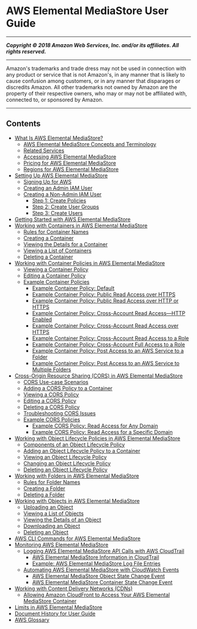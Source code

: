 # AWS Elemental MediaStore User Guide

-----
*****Copyright &copy; 2018 Amazon Web Services, Inc. and/or its affiliates. All rights reserved.*****

-----
Amazon's trademarks and trade dress may not be used in 
     connection with any product or service that is not Amazon's, 
     in any manner that is likely to cause confusion among customers, 
     or in any manner that disparages or discredits Amazon. All other 
     trademarks not owned by Amazon are the property of their respective
     owners, who may or may not be affiliated with, connected to, or 
     sponsored by Amazon.

-----
## Contents
+ [What Is AWS Elemental MediaStore?](what-is.md)
   + [AWS Elemental MediaStore Concepts and Terminology](what-is-concepts.md)
   + [Related Services](what-is-related-services.md)
   + [Accessing AWS Elemental MediaStore](what-is-accessing.md)
   + [Pricing for AWS Elemental MediaStore](what-is-pricing.md)
   + [Regions for AWS Elemental MediaStore](what-is-regions.md)
+ [Setting Up AWS Elemental MediaStore](setting-up.md)
   + [Signing Up for AWS](aws-sign-up.md)
   + [Creating an Admin IAM User](IAM-user-create.md)
   + [Creating a Non-Admin IAM User](setting-up-IAM-users-create-nonadmin.md)
      + [Step 1: Create Policies](setting-up-IAM-users-create-nonadmin-policies.md)
      + [Step 2: Create User Groups](setting-up-IAM-users-create-nonadmin-user-groups.md)
      + [Step 3: Create Users](setting-up-IAM-users-create-nonadmin-users.md)
+ [Getting Started with AWS Elemental MediaStore](getting-started.md)
+ [Working with Containers in AWS Elemental MediaStore](containers.md)
   + [Rules for Container Names](containers-rules-for-names.md)
   + [Creating a Container](containers-create.md)
   + [Viewing the Details for a Container](containers-view-details.md)
   + [Viewing a List of Containers](containers-view-list.md)
   + [Deleting a Container](containers-delete.md)
+ [Working with Container Policies in AWS Elemental MediaStore](policies.md)
   + [Viewing a Container Policy](policies-view.md)
   + [Editing a Container Policy](policies-edit.md)
   + [Example Container Policies](policies-examples.md)
      + [Example Container Policy: Default](policies-examples-default.md)
      + [Example Container Policy: Public Read Access over HTTPS](policies-examples-public-https.md)
      + [Example Container Policy: Public Read Access over HTTP or HTTPS](policies-examples-public-httphttps.md)
      + [Example Container Policy: Cross-Account Read Access—HTTP Enabled](policies-examples-cross-acccount-http.md)
      + [Example Container Policy: Cross-Account Read Access over HTTPS](policies-examples-cross-acccount-https.md)
      + [Example Container Policy: Cross-Account Read Access to a Role](policies-examples-cross-acccount-read.md)
      + [Example Container Policy: Cross-Account Full Access to a Role](policies-examples-cross-acccount-full.md)
      + [Example Container Policy: Post Access to an AWS Service to a Folder](policies-examples-post-access-folder.md)
      + [Example Container Policy: Post Access to an AWS Service to Multiple Folders](policies-examples-post-access-multiple-folders.md)
+ [Cross-Origin Resource Sharing (CORS) in AWS Elemental MediaStore](cors-policy.md)
   + [CORS Use-case Scenarios](cors-policy-use-case-scenarios.md)
   + [Adding a CORS Policy to a Container](cors-policy-adding.md)
   + [Viewing a CORS Policy](cors-policy-viewing.md)
   + [Editing a CORS Policy](cors-policy-editing.md)
   + [Deleting a CORS Policy](cors-policy-deleting.md)
   + [Troubleshooting CORS Issues](cors-policy-troubleshooting.md)
   + [Example CORS Policies](cors-policies-examples.md)
      + [Example CORS Policy: Read Access for Any Domain](cors-policies-examples-read-all-domains.md)
      + [Example CORS Policy: Read Access for a Specific Domain](cors-policies-examples-read-specific-domain.md)
+ [Working with Object Lifecycle Policies in AWS Elemental MediaStore](policies-object-lifecycle.md)
   + [Components of an Object Lifecycle Policy](policies-object-lifecycle-components.md)
   + [Adding an Object Lifecycle Policy to a Container](policies-object-lifecycle-add.md)
   + [Viewing an Object Lifecycle Policy](policies-object-lifecycle-view.md)
   + [Changing an Object Lifecycle Policy](policies-object-lifecycle-change.md)
   + [Deleting an Object Lifecycle Policy](policies-object-lifecycle-delete.md)
+ [Working with Folders in AWS Elemental MediaStore](folders.md)
   + [Rules for Folder Names](folders-rules-for-names.md)
   + [Creating a Folder](folders-create.md)
   + [Deleting a Folder](folders-delete.md)
+ [Working with Objects in AWS Elemental MediaStore](objects.md)
   + [Uploading an Object](objects-upload.md)
   + [Viewing a List of Objects](objects-view-list.md)
   + [Viewing the Details of an Object](objects-view-details.md)
   + [Downloading an Object](objects-download.md)
   + [Deleting an Object](objects-delete.md)
+ [AWS CLI Commands for AWS Elemental MediaStore](cli-commands.md)
+ [Monitoring AWS Elemental MediaStore](monitoring.md)
   + [Logging AWS Elemental MediaStore API Calls with AWS CloudTrail](logging-using-cloudtrail.md)
      + [AWS Elemental MediaStore Information in CloudTrail](monitoring-service-info-in-cloudtrail.md)
      + [Example: AWS Elemental MediaStore Log File Entries](monitoring-example-log-file-entries.md)
   + [Automating AWS Elemental MediaStore with CloudWatch Events](monitoring-automating-with-cloudwatch-events.md)
      + [AWS Elemental MediaStore Object State Change Event](monitoring-cloudwatch-events-object-state-change.md)
      + [AWS Elemental MediaStore Container State Change Event](monitoring-cloudwatch-events-container-state-change.md)
+ [Working with Content Delivery Networks (CDNs)](cdns.md)
   + [Allowing Amazon CloudFront to Access Your AWS Elemental MediaStore Container](cdns-allowing-cloudfront-to-access-mediastore.md)
+ [Limits in AWS Elemental MediaStore](limits.md)
+ [Document History for User Guide](doc-history.md)
+ [AWS Glossary](glossary.md)